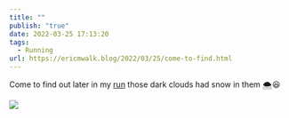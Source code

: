 ```yaml
---
title: ""
publish: "true"
date: 2022-03-25 17:13:20
tags:
  - Running
url: https://ericmwalk.blog/2022/03/25/come-to-find.html
---
```

Come to find out later in my [run](http://www.strava.com/activities/6881072644) those dark clouds had snow in them 🌨😆

![](https://ericmwalk.blog/uploads/2022/b0cc76b66d.jpg)